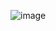 ![image](https://github.com/codingTest-study-group/coding-study/assets/112863029/29b4866e-2738-43cb-ac70-81ca28e01728)